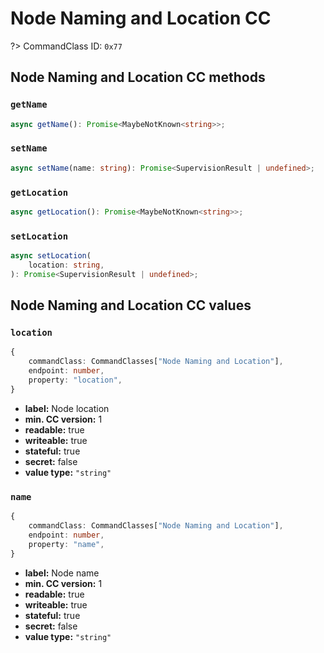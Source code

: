 # Node Naming and Location CC

?> CommandClass ID: `0x77`

## Node Naming and Location CC methods

### `getName`

```ts
async getName(): Promise<MaybeNotKnown<string>>;
```

### `setName`

```ts
async setName(name: string): Promise<SupervisionResult | undefined>;
```

### `getLocation`

```ts
async getLocation(): Promise<MaybeNotKnown<string>>;
```

### `setLocation`

```ts
async setLocation(
	location: string,
): Promise<SupervisionResult | undefined>;
```

## Node Naming and Location CC values

### `location`

```ts
{
	commandClass: CommandClasses["Node Naming and Location"],
	endpoint: number,
	property: "location",
}
```

-   **label:** Node location
-   **min. CC version:** 1
-   **readable:** true
-   **writeable:** true
-   **stateful:** true
-   **secret:** false
-   **value type:** `"string"`

### `name`

```ts
{
	commandClass: CommandClasses["Node Naming and Location"],
	endpoint: number,
	property: "name",
}
```

-   **label:** Node name
-   **min. CC version:** 1
-   **readable:** true
-   **writeable:** true
-   **stateful:** true
-   **secret:** false
-   **value type:** `"string"`
